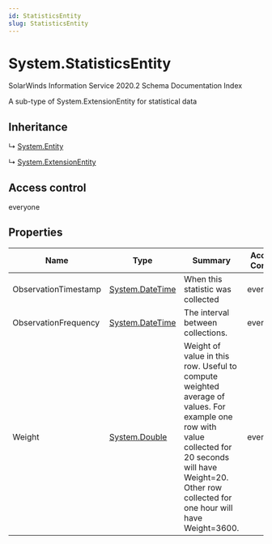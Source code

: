 ```yaml
---
id: StatisticsEntity
slug: StatisticsEntity
---
```


# System.StatisticsEntity

SolarWinds Information Service 2020.2 Schema Documentation Index

A sub-type of System.ExtensionEntity for statistical data

## Inheritance

↳ [System.Entity](./../System/Entity)

↳ [System.ExtensionEntity](./../System/ExtensionEntity)

## Access control

everyone

## Properties

| Name | Type | Summary | Access Control |
| ------ | ------ | ------ | ------ |
| ObservationTimestamp | [System.DateTime](https://docs.microsoft.com/en-us/dotnet/api/system.datetime) | When this statistic was collected | everyone |
| ObservationFrequency | [System.DateTime](https://docs.microsoft.com/en-us/dotnet/api/system.datetime) | The interval between collections. | everyone |
| Weight | [System.Double](https://docs.microsoft.com/en-us/dotnet/api/system.double) | Weight of value in this row. Useful to compute weighted average of values. For example one row with value collected for 20 seconds will have Weight=20. Other row collected for one hour will have Weight=3600. | everyone |

